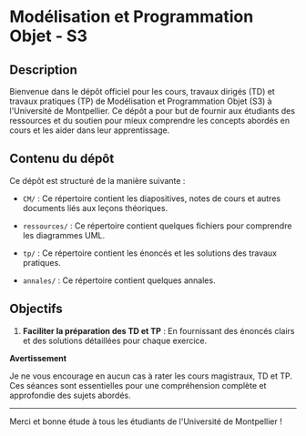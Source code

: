 # Modélisation et Programmation Objet - S3
## Description
Bienvenue dans le dépôt officiel pour les cours, travaux dirigés (TD) et travaux pratiques (TP) de Modélisation et Programmation Objet (S3) à l'Université de Montpellier. Ce dépôt a pour but de fournir aux étudiants des ressources et du soutien pour mieux comprendre les concepts abordés en cours et les aider dans leur apprentissage.

## Contenu du dépôt
Ce dépôt est structuré de la manière suivante :

- `CM/` : Ce répertoire contient les diapositives, notes de cours et autres documents liés aux leçons théoriques.

- `ressources/` : Ce répertoire contient quelques fichiers pour comprendre les diagrammes UML.

- `tp/` : Ce répertoire contient les énoncés et les solutions des travaux pratiques.

- `annales/` : Ce répertoire contient quelques annales.

## Objectifs

1. **Faciliter la préparation des TD et TP** : En fournissant des énoncés clairs et des solutions détaillées pour chaque exercice.


**Avertissement**

Je ne vous encourage en aucun cas à rater les cours magistraux, TD et TP.
Ces séances sont essentielles pour une compréhension complète et approfondie des sujets abordés.

---
Merci et bonne étude à tous les étudiants de l'Université de Montpellier !

